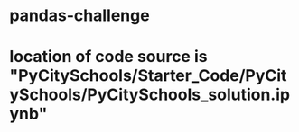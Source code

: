# pandas-challenge

# location of code source is "PyCitySchools/Starter_Code/PyCitySchools/PyCitySchools_solution.ipynb"
